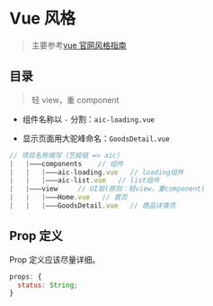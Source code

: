 # Vue 风格

> 主要参考[vue 官网风格指南](https://cn.vuejs.org/v2/style-guide/index.html)

## 目录

> 轻 view，重 component

- 组件名称以 `-` 分割：`aic-loading.vue`

- 显示页面用大驼峰命名：`GoodsDetail.vue`

```js
// 项目名称缩写（艺投链 => aic）
|   |———components    // 组件
|   |   |———aic-loading.vue   // loading组件
|   |   |———aic-list.vue   // list组件
|   |———view     // UI层(原则：轻view，重component)
|   |   |———Home.vue   // 首页
|   |   |———GoodsDetail.vue   // 商品详情页
```

## Prop 定义

Prop 定义应该尽量详细。

```js
props: {
  status: String;
}
```
